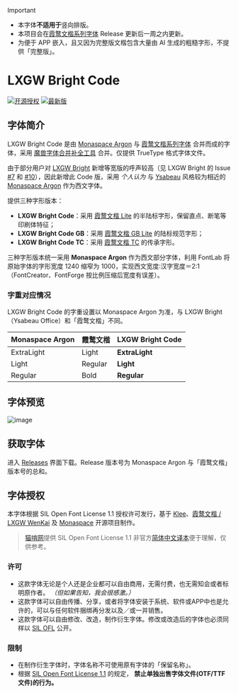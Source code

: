>[!IMPORTANT]
> - 本字体**不适用于**竖向排版。
> - 本项目会在[霞鹜文楷系列字体](https://github.com/lxgw/LxgwWenKai) Release 更新后一周之内更新。
> - 为便于 APP 嵌入，且又因为完整版文楷包含大量由 AI 生成的粗糙字形，不提供「完整版」。

# LXGW Bright Code

[![开源授权](https://img.shields.io/github/license/lxgw/LxgwBright-Code)](https://github.com/lxgw/LxgwBright-Code)
[![最新版](https://img.shields.io/github/release/lxgw/LxgwBright-Code)](https://github.com/lxgw/LxgwBright-Code/releases)

## 字体简介

LXGW Bright Code 是由 [Monaspace Argon](https://github.com/githubnext/monaspace) 与 [霞鹜文楷系列字体](https://github.com/lxgw/LxgwWenKai) 合并而成的字体，采用 [魔兽字体合并补全工具](https://github.com/nowar-fonts/Warcraft-Font-Merger) 合并。仅提供 TrueType 格式字体文件。

由于部分用户对 [LXGW Bright](https://github.com/lxgw/LxgwBright) 新增等宽版的呼声较高（见 LXGW Bright 的 Issue [#7](https://github.com/lxgw/LxgwBright/issues/7) 和 [#10](https://github.com/lxgw/LxgwBright/issues/10)），因此新增此 Code 版，采用 *个人认为* 与 [Ysabeau](https://github.com/CatharsisFonts/Ysabeau) 风格较为相近的 [Monaspace Argon](https://github.com/githubnext/monaspace) 作为西文字体。

提供三种字形版本：

- **LXGW Bright Code**：采用 [霞鹜文楷 Lite](https://github.com/lxgw/LxgwWenkai-Lite) 的半陆标字形，保留直点、断笔等印刷体特征；
- **LXGW Bright Code GB**：采用 [霞鹜文楷 GB Lite](https://github.com/lxgw/LxgwWenkaiGB-Lite) 的陆标规范字形；
- **LXGW Bright Code TC**：采用 [霞鹜文楷 TC](https://github.com/lxgw/LxgwWenkaiTC) 的传承字形。

三种字形版本统一采用 **Monaspace Argon** 作为西文部分字体，利用 FontLab 将原始字体的字形宽度 1240 缩窄为 1000，实现西文宽度∶汉字宽度＝2∶1（FontCreator、FontForge 按比例压缩后宽度有误差）。

### 字重对应情况

LXGW Bright Code 的字重设置以 Monaspace Argon 为准，与 LXGW Bright（Ysabeau Office）和「霞鹜文楷」不同。

| Monaspace Argon | 霞鹜文楷 | LXGW Bright Code |
| --------------- | -------- | ---------------- |
| ExtraLight      | Light    | **ExtraLight**   |
| Light           | Regular  | **Light**        |
| Regular         | Bold     | **Regular**      |

## 字体预览

![image](https://github.com/user-attachments/assets/752c0fba-e96a-461c-9745-03350f4c8f93)

## 获取字体

进入 [Releases](https://github.com/lxgw/LxgwBright-Code/releases) 界面下载。Release 版本号为 Monaspace Argon 与「霞鹜文楷」版本号的总和。

## 字体授权

本字体根据 SIL Open Font License 1.1 授权许可发行，基于 [Klee](https://github.com/fontworks-fonts/Klee)、[霞鹜文楷 / LXGW WenKai](https://github.com/lxgw/LxgwWenKai) 及 [Monaspace](https://github.com/githubnext/monaspace) 开源项目制作。

> [猫啃网](https://www.maoken.com/)提供 SIL Open Font License 1.1 非官方[简体中文译本](https://www.maoken.com/ofl)便于理解，仅供参考。

### 许可

- 这款字体无论是个人还是企业都可以自由商用，无需付费，也无需知会或者标明原作者。 *（但如果告知，我会很感激。）*
- 这款字体可以自由传播、分享，或者将字体安装于系统、软件或APP中也是允许的，可以与任何软件捆绑再分发以及／或一并销售。
- 这款字体可以自由修改、改造，制作衍生字体。修改或改造后的字体也必须同样以 [SIL OFL](https://openfontlicense.org) 公开。

### 限制

- 在制作衍生字体时，字体名称不可使用原有字体的「保留名称」。
- 根据 [SIL Open Font License 1.1](https://openfontlicense.org) 的规定， **禁止单独出售字体文件(OTF/TTF文件)的行为。**

<!--
## Stargazers over time

[![Stargazers over time](https://starchart.cc/lxgw/LxgwBright-Code.svg)](https://starchart.cc/lxgw/LxgwBright-Code)
-->


